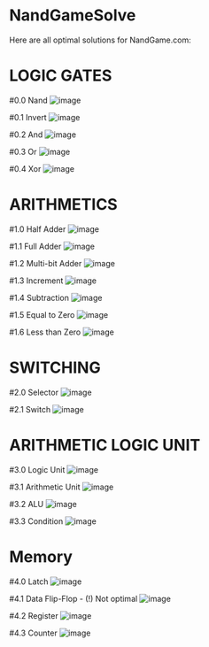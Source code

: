 # NandGameSolve

Here are all optimal solutions for NandGame.com:

# LOGIC GATES
#0.0 Nand
![image](https://user-images.githubusercontent.com/116679403/213938059-9272a7c4-8cb1-4e23-b195-70167dba90fc.png)

#0.1 Invert
![image](https://user-images.githubusercontent.com/116679403/213938077-c42f4734-05af-4d99-8b0e-4e5f58a83048.png)

#0.2 And
![image](https://user-images.githubusercontent.com/116679403/213938213-7c69f80e-b0f9-4d9a-a3bf-3634279efa6a.png)

#0.3 Or
![image](https://user-images.githubusercontent.com/116679403/213938244-a6dfb690-4502-443e-aa57-6c2afa6e0082.png)

#0.4 Xor
![image](https://user-images.githubusercontent.com/116679403/213938259-8a2b02c7-4440-497b-acce-a1fc98df15b2.png)

# ARITHMETICS
#1.0 Half Adder
![image](https://user-images.githubusercontent.com/116679403/213938300-91778b65-89ca-4bf1-80e7-44f1abfa339d.png)

#1.1 Full Adder
![image](https://user-images.githubusercontent.com/116679403/213937822-8cbad046-706e-4d5b-ac61-2ebcc46bc32a.png)

#1.2 Multi-bit Adder
![image](https://user-images.githubusercontent.com/116679403/213938406-d30e15b9-fdc0-44a6-aaf6-37090a1d428e.png)

#1.3 Increment
![image](https://user-images.githubusercontent.com/116679403/213937852-8fc2861d-546e-48cd-adfe-fbcda7db0f63.png)

#1.4 Subtraction
![image](https://user-images.githubusercontent.com/116679403/213938423-435c19a9-85c1-4116-803d-d5e38575c683.png)

#1.5 Equal to Zero
![image](https://user-images.githubusercontent.com/116679403/213938337-09f95ef6-fc12-402c-9895-e9d97af8ad98.png)

#1.6 Less than Zero
![image](https://user-images.githubusercontent.com/116679403/213938348-0e28d0df-8582-4901-931a-27b6ca7179a1.png)

# SWITCHING
#2.0 Selector
![image](https://user-images.githubusercontent.com/116679403/213938365-4a81a3f4-42ee-4f87-96ce-dafc1f6407cc.png)

#2.1 Switch
![image](https://user-images.githubusercontent.com/116679403/225684351-7b80a8a4-0f4d-4ad3-82c0-364d6f395a97.png)

# ARITHMETIC LOGIC UNIT
#3.0 Logic Unit
![image](https://user-images.githubusercontent.com/116679403/213937996-864d368d-2d1f-4405-9daf-ac89863ff480.png)

#3.1 Arithmetic Unit
![image](https://user-images.githubusercontent.com/116679403/219938522-3a0f402c-4890-4157-85b9-2314662d8505.png)

#3.2 ALU
![image](https://user-images.githubusercontent.com/116679403/219939188-bf13ce77-702e-4d2d-ad82-cb2fa81c7e7a.png)

#3.3 Condition
![image](https://user-images.githubusercontent.com/116679403/221421654-f96cbef9-d733-48f7-9c55-24f3a1c5b8b6.png)

# Memory
#4.0 Latch
![image](https://user-images.githubusercontent.com/116679403/221421951-d94584dc-cdb1-4f91-a650-8cc75fb53570.png)

#4.1 Data Flip-Flop - (!) Not optimal 
![image](https://user-images.githubusercontent.com/116679403/225127501-b7798592-7b2a-4232-b398-68d4dbe41dcc.png)

#4.2 Register
![image](https://user-images.githubusercontent.com/116679403/227765556-699483dd-c844-4661-8aee-eb57bf1c1bce.png)

#4.3 Counter
![image](https://user-images.githubusercontent.com/116679403/227765969-62579fca-36e1-4a69-93a7-7e9033d5a48d.png)
